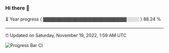 ### Hi there 👋

⏳ Year progress { ▓▓▓▓▓▓▓▓▓▓▓▓▓▓▓▓▓▓▓▓▓▓▓▓▓▓░░░░ } 88.24 %

---

⏰ Updated on Saturday, November 19, 2022, 1:59 AM UTC

![Progress Bar CI](https://github.com/arthurbuhl/arthurbuhl/workflows/Progress%20Bar%20CI/badge.svg)
